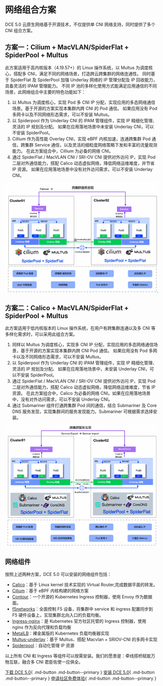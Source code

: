 # 网络组合方案

DCE 5.0 云原生网络基于开源技术，不仅提供单 CNI 网络支持，同时提供了多个 CNI 组合方案。

## 方案一：Cilium + MacVLAN/SpiderFlat + SpiderPool + Multus

此方案适用于高内核版本（4.19.57+）的 Linux 操作系统，以 Multus 为调度核心，搭配多 CNI，满足不同的网络场景，打造跨云跨集群的网络连通性。
同时基于 SpiderFlat 及 SpiderPool 加强 Underlay 网络的 IP 管理分配及 IP 回收能力，具备灵活的 IPAM 管理能力。
不同 IP 池的多样化使用方式能满足应用通信的不同场景，此网络组合中主要的特色功能如下：

1. 以 Multus 为调度核心，实现 Pod 多 CNI IP 分配，实现应用的多态网络通信场景。基于开源的方案实现本集群内跨 CNI 的 Pod 通信。
   如果应用没有 Pod 多网卡以及不同网络形态需求，可以不安装 Multus。
2. 以 Spiderpool 作为 Underlay CNI 的 IPAM 管理组件，实现 IP 精细化管理、灵活的 IP 规划及分配。
   如果在应用落地场景中未安装 Underlay CNI，可以不安装 SpiderPool。
3. Cillium 作为高性能 Overlay CNI，实现 eBPF 内核加速，连通跨集群 Pod 通信，跨集群 Service 通信，以及灵活的细粒度网络策略下发和丰富的流量观测能力。
   在此方案组合中，Cillium 为必备的网络 CNI。
4. 通过 SpiderFlat / MacVLAN CNI / SRI-OV CNI 提供对外访问 IP，实现 Pod 二层对外通信能力，搭配 Calico 动态虚拟网络，降低网络运维难度，并节省 IP 资源。
   如果在应用落地场景中没有对外访问需求，可以不安装 Underlay CNI。

![solution01](../images/solution01.png)

## 方案二：Calico + MacVLAN/SpiderFlat + SpiderPool + Multus

此方案适用于低内核版本的 Linux 操作系统，在用户有跨集群连通以及多 CNI 等多样化需求时，可以采用此组合方案。

1. 同样以 Multus 为调度核心，实现多 CNI IP 分配，实现应用的多态网络通信场景，基于开源的方案实现本集群内跨 CNI Pod 通信。
   如果应用没有 Pod 多网卡以及不同网络形态需求，可以不安装 Multus。
2. 以 Spiderpool 作为 Underlay CNI 的 IPAM 管理组件，实现 IP 精细化管理、灵活的 IP 规划及分配。
   如果在应用落地场景中，未安装 Underlay CNI，可以不安装 SpiderPool。
3. 通过 SpiderFlat / MacVLAN CNI / SRI-OV CNI 提供对外访问 IP，实现 Pod 二层对外通信能力，搭配 Calico 动态虚拟网络，降低网络运维难度，节省 IP 资源。
   在此方案组合中，Calico 为必备的网络 CNI。如果在应用落地场景中，没有对外访问需求，可以不安装 Underlay CNI。
4. 通过 Submariner 组件打通跨集群 Pod 间的通信，结合 Submariner 及 Core DNS 服务发现，实现集群间的服务发现能力。Submariner 可根据需求选择安装。

![solution02](../images/solution02.png)

## 网络组件

按照上述两种方案，DCE 5.0 可以安装的网络组件包括：

- [Calico](../modules/calico/what.md)：基于 Linux kernel 技术实现的 Virtual Router,完成数据平面的转发。
- [Cilium](../modules/cilium/what.md)：基于 eBPF 内核构建的网络方案
- [Contour](../modules/contour/what.md)：一个开源的 Kubernetes Ingress 控制器，使用 Envoy 作为数据面。
- [f5networks](../modules/f5networks/what.md)：全面控制 F5 设备，将集群中 service 和 ingress 配置同步到 F5 硬件设备上，实现集群北向入口的负载均衡。
- [Ingress-nginx](../modules/metallb/what.md)：是 Kubernetes 官方社区托管的 Ingress 控制器，使用 nginx 作为反向代理和负载均衡
- [MetalLB](../modules/metallb/what.md)：裸金属版的 Kubernetes 负载均衡器实现
- [Multus-underlay](../modules/multus-underlay/what.md)：基于 Multus、搭配 Macvlan + SRIOV-CNI 的多网卡实现
- [Spiderpool](../modules/spiderpool/what.md)：自动化管理 IP 资源

以上所有 CNI 和 Ingress 等组件可以按需安装。我们的愿景是：牵线搭桥赋能万物互联，融合多 CNI 君臣佐使一应俱全。

[下载 DCE 5.0](../../download/dce5.md){ .md-button .md-button--primary }
[安装 DCE 5.0](../../install/intro.md){ .md-button .md-button--primary }
[申请社区免费体验](../../dce/license0.md){ .md-button .md-button--primary }
